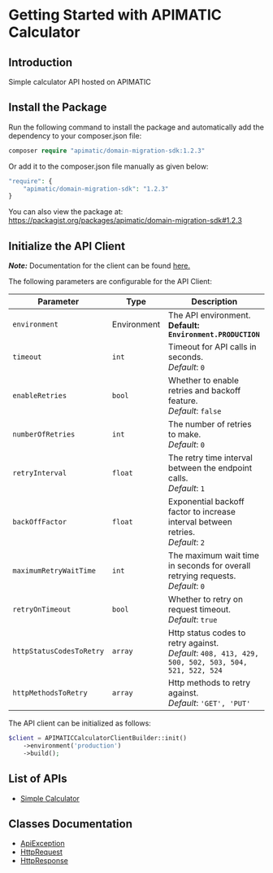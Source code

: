 
# Getting Started with APIMATIC Calculator

## Introduction

Simple calculator API hosted on APIMATIC

## Install the Package

Run the following command to install the package and automatically add the dependency to your composer.json file:

```php
composer require "apimatic/domain-migration-sdk:1.2.3"
```

Or add it to the composer.json file manually as given below:

```php
"require": {
    "apimatic/domain-migration-sdk": "1.2.3"
}
```

You can also view the package at:
https://packagist.org/packages/apimatic/domain-migration-sdk#1.2.3

## Initialize the API Client

**_Note:_** Documentation for the client can be found [here.](https://www.github.com/Syed-Subtain/domain-migration-php-sdk/tree/1.2.3/doc/client.md)

The following parameters are configurable for the API Client:

| Parameter | Type | Description |
|  --- | --- | --- |
| `environment` | Environment | The API environment. <br> **Default: `Environment.PRODUCTION`** |
| `timeout` | `int` | Timeout for API calls in seconds.<br>*Default*: `0` |
| `enableRetries` | `bool` | Whether to enable retries and backoff feature.<br>*Default*: `false` |
| `numberOfRetries` | `int` | The number of retries to make.<br>*Default*: `0` |
| `retryInterval` | `float` | The retry time interval between the endpoint calls.<br>*Default*: `1` |
| `backOffFactor` | `float` | Exponential backoff factor to increase interval between retries.<br>*Default*: `2` |
| `maximumRetryWaitTime` | `int` | The maximum wait time in seconds for overall retrying requests.<br>*Default*: `0` |
| `retryOnTimeout` | `bool` | Whether to retry on request timeout.<br>*Default*: `true` |
| `httpStatusCodesToRetry` | `array` | Http status codes to retry against.<br>*Default*: `408, 413, 429, 500, 502, 503, 504, 521, 522, 524` |
| `httpMethodsToRetry` | `array` | Http methods to retry against.<br>*Default*: `'GET', 'PUT'` |

The API client can be initialized as follows:

```php
$client = APIMATICCalculatorClientBuilder::init()
    ->environment('production')
    ->build();
```

## List of APIs

* [Simple Calculator](https://www.github.com/Syed-Subtain/domain-migration-php-sdk/tree/1.2.3/doc/controllers/simple-calculator.md)

## Classes Documentation

* [ApiException](https://www.github.com/Syed-Subtain/domain-migration-php-sdk/tree/1.2.3/doc/api-exception.md)
* [HttpRequest](https://www.github.com/Syed-Subtain/domain-migration-php-sdk/tree/1.2.3/doc/http-request.md)
* [HttpResponse](https://www.github.com/Syed-Subtain/domain-migration-php-sdk/tree/1.2.3/doc/http-response.md)

